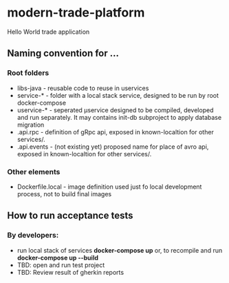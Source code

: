 # modern-trade-platform
Hello World trade application

## Naming convention for ...
### Root folders
- libs-java - reusable code to reuse in uservices
- service-* - folder with a local stack service, designed to be run by root docker-compose
- uservice-* - seperated µservice designed to be compiled, developed and run separately. It may contains init-db subproject to apply database migration
- .api.rpc - definition of gRpc api, exposed in known-localtion for other services/.
- .api.events - (not existing yet) proposed name for place of avro api, exposed in known-localtion for other services/.

### Other elements
- Dockerfile.local - image definition used just fo local development process, not to build final images

## How to run acceptance tests
### By developers:
- run local stack of services **docker-compose up** or, to recompile and run **docker-compose up --build**
- TBD: open and run test project
- TBD: Review result of gherkin reports
